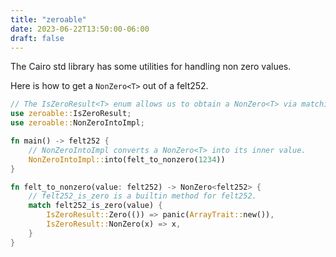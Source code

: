 ```yaml
---
title: "zeroable"
date: 2023-06-22T13:50:00-06:00
draft: false
---
```


The Cairo std library has some utilities for handling non zero values.

Here is how to get a `NonZero<T>` out of a felt252.

```rust {.codebox}
// The IsZeroResult<T> enum allows us to obtain a NonZero<T> via matching.
use zeroable::IsZeroResult;
use zeroable::NonZeroIntoImpl;

fn main() -> felt252 {
    // NonZeroIntoImpl converts a NonZero<T> into its inner value.
    NonZeroIntoImpl::into(felt_to_nonzero(1234))
}

fn felt_to_nonzero(value: felt252) -> NonZero<felt252> {
    // felt252_is_zero is a builtin method for felt252.
    match felt252_is_zero(value) {
        IsZeroResult::Zero(()) => panic(ArrayTrait::new()),
        IsZeroResult::NonZero(x) => x,
    }
}
```
